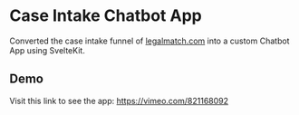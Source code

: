 # **Case Intake Chatbot App**

Converted the case intake funnel of [legalmatch.com](https://www.legalmatch.com/) into a custom Chatbot App using SvelteKit.


## **Demo**
Visit this link to see the app: https://vimeo.com/821168092

